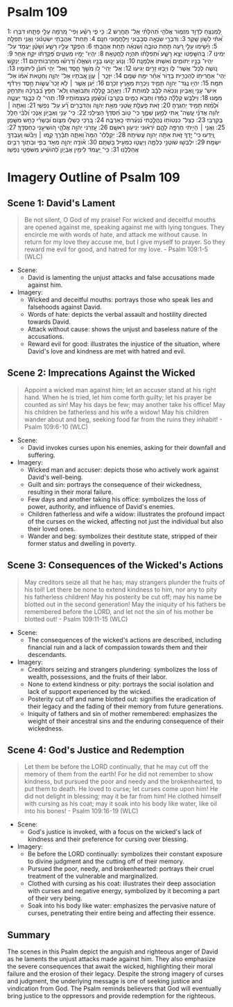 # Psalm 109
1: לַ֭מְנַצֵּחַ לְדָוִ֣ד מִזְמ֑וֹר אֱלֹהֵ֥י תְ֝הִלָּתִ֗י אַֽל־ תֶּחֱרַֽשׁ׃
2: כִּ֤י פִ֪י רָשָׁ֡ע וּֽפִי־ מִ֭רְמָה עָלַ֣י פָּתָ֑חוּ דִּבְּר֥וּ אִ֝תִּ֗י לְשׁ֣וֹן שָֽׁקֶר׃
3: וְדִבְרֵ֣י שִׂנְאָ֣ה סְבָב֑וּנִי וַיִּֽלָּחֲמ֥וּנִי חִנָּֽם׃
4: תַּֽחַת־ אַהֲבָתִ֥י יִשְׂטְנ֗וּנִי וַאֲנִ֥י תְפִלָּֽה׃
5: וַיָּ֘שִׂ֤ימוּ עָלַ֣י רָ֭עָה תַּ֣חַת טוֹבָ֑ה וְ֝שִׂנְאָ֗ה תַּ֣חַת אַהֲבָתִֽי׃
6: הַפְקֵ֣ד עָלָ֣יו רָשָׁ֑ע וְ֝שָׂטָ֗ן יַעֲמֹ֥ד עַל־ יְמִינֽוֹ׃
7: בְּ֭הִשָּׁ֣פְטוֹ יֵצֵ֣א רָשָׁ֑ע וּ֝תְפִלָּת֗וֹ תִּהְיֶ֥ה לַֽחֲטָאָֽה׃
8: יִֽהְיֽוּ־ יָמָ֥יו מְעַטִּ֑ים פְּ֝קֻדָּת֗וֹ יִקַּ֥ח אַחֵֽר׃
9: יִֽהְיוּ־ בָנָ֥יו יְתוֹמִ֑ים וְ֝אִשְׁתּוֹ אַלְמָנָֽה׃
10: וְנ֤וֹעַ יָנ֣וּעוּ בָנָ֣יו וְשִׁאֵ֑לוּ וְ֝דָרְשׁ֗וּ מֵחָרְבוֹתֵיהֶֽם׃
11: יְנַקֵּ֣שׁ נ֭וֹשֶׁה לְכָל־ אֲשֶׁר־ ל֑וֹ וְיָבֹ֖זּוּ זָרִ֣ים יְגִיעֽוֹ׃
12: אַל־ יְהִי־ ל֭וֹ מֹשֵׁ֣ךְ חָ֑סֶד וְֽאַל־ יְהִ֥י ח֝וֹנֵ֗ן לִיתוֹמָֽיו׃
13: יְהִֽי־ אַחֲרִית֥וֹ לְהַכְרִ֑ית בְּד֥וֹר אַ֝חֵ֗ר יִמַּ֥ח שְׁמָֽם׃
14: יִזָּכֵ֤ר ׀ עֲוֺ֣ן אֲ֭בֹתָיו אֶל־ יְהוָ֑ה וְחַטַּ֥את אִ֝מּ֗וֹ אַל־ תִּמָּֽח׃
15: יִהְי֣וּ נֶֽגֶד־ יְהוָ֣ה תָּמִ֑יד וְיַכְרֵ֖ת מֵאֶ֣רֶץ זִכְרָֽם׃
16: יַ֗עַן אֲשֶׁ֤ר ׀ לֹ֥א זָכַר֮ עֲשׂ֪וֹת חָ֥סֶד וַיִּרְדֹּ֡ף אִישׁ־ עָנִ֣י וְ֭אֶבְיוֹן וְנִכְאֵ֨ה לֵבָ֬ב לְמוֹתֵֽת׃
17: וַיֶּאֱהַ֣ב קְ֭לָלָה וַתְּבוֹאֵ֑הוּ וְֽלֹא־ חָפֵ֥ץ בִּ֝בְרָכָ֗ה וַתִּרְחַ֥ק מִמֶּֽנּוּ׃
18: וַיִּלְבַּ֥שׁ קְלָלָ֗ה כְּמַ֫דּ֥וֹ וַתָּבֹ֣א כַמַּ֣יִם בְּקִרְבּ֑וֹ וְ֝כַשֶּׁ֗מֶן בְּעַצְמוֹתָֽיו׃
19: תְּהִי־ ל֭וֹ כְּבֶ֣גֶד יַעְטֶ֑ה וּ֝לְמֵ֗זַח תָּמִ֥יד יַחְגְּרֶֽהָ׃
20: זֹ֤את פְּעֻלַּ֣ת שֹׂ֭טְנַי מֵאֵ֣ת יְהוָ֑ה וְהַדֹּבְרִ֥ים רָ֝֗ע עַל־ נַפְשִֽׁי׃
21: וְאַתָּ֤ה ׀ יְה֘וִ֤ה אֲדֹנָ֗י עֲֽשֵׂה־ אִ֭תִּי לְמַ֣עַן שְׁמֶ֑ךָ כִּי־ ט֥וֹב חַ֝סְדְּךָ֗ הַצִּילֵֽנִי׃
22: כִּֽי־ עָנִ֣י וְאֶבְי֣וֹן אָנֹ֑כִי וְ֝לִבִּ֗י חָלַ֥ל בְּקִרְבִּֽי׃
23: כְּצֵל־ כִּנְטוֹת֥וֹ נֶהֱלָ֑כְתִּי נִ֝נְעַ֗רְתִּי כָּֽאַרְבֶּֽה׃
24: בִּ֭רְכַּי כָּשְׁל֣וּ מִצּ֑וֹם וּ֝בְשָׂרִ֗י כָּחַ֥שׁ מִשָּֽׁמֶן׃
25: וַאֲנִ֤י ׀ הָיִ֣יתִי חֶרְפָּ֣ה לָהֶ֑ם יִ֝רְא֗וּנִי יְנִיע֥וּן רֹאשָֽׁם׃
26: עָ֭זְרֵנִי יְהוָ֣ה אֱלֹהָ֑י ה֭וֹשִׁיעֵ֣נִי כְחַסְדֶּֽךָ׃
27: וְֽ֭יֵדְעוּ כִּי־ יָ֣דְךָ זֹּ֑את אַתָּ֖ה יְהוָ֣ה עֲשִׂיתָֽהּ׃
28: יְקַֽלְלוּ־ הֵמָּה֮ וְאַתָּ֪ה תְבָ֫רֵ֥ךְ קָ֤מוּ ׀ וַיֵּבֹ֗שׁוּ וְֽעַבְדְּךָ֥ יִשְׂמָֽח׃
29: יִלְבְּשׁ֣וּ שׂוֹטְנַ֣י כְּלִמָּ֑ה וְיַעֲט֖וּ כַמְעִ֣יל בָּשְׁתָּֽם׃
30: א֘וֹדֶ֤ה יְהוָ֣ה מְאֹ֣ד בְּפִ֑י וּבְת֖וֹךְ רַבִּ֣ים אֲהַֽלְלֶֽנּוּ׃
31: כִּֽי־ יַ֭עֲמֹד לִימִ֣ין אֶבְי֑וֹן לְ֝הוֹשִׁ֗יעַ מִשֹּׁפְטֵ֥י נַפְשֽׁוֹ׃

# Imagery Outline of Psalm 109

## Scene 1: David's Lament

> Be not silent, O God of my praise! For wicked and deceitful mouths are opened against me, speaking against me with lying tongues. They encircle me with words of hate, and attack me without cause. In return for my love they accuse me, but I give myself to prayer. So they reward me evil for good, and hatred for my love. - Psalm 109:1-5 (WLC)

- Scene:
  - David is lamenting the unjust attacks and false accusations made against him.
- Imagery:
  - Wicked and deceitful mouths: portrays those who speak lies and falsehoods against David.
  - Words of hate: depicts the verbal assault and hostility directed towards David.
  - Attack without cause: shows the unjust and baseless nature of the accusations.
  - Reward evil for good: illustrates the injustice of the situation, where David's love and kindness are met with hatred and evil.

## Scene 2: Imprecations Against the Wicked

> Appoint a wicked man against him; let an accuser stand at his right hand. When he is tried, let him come forth guilty; let his prayer be counted as sin! May his days be few; may another take his office! May his children be fatherless and his wife a widow! May his children wander about and beg, seeking food far from the ruins they inhabit! - Psalm 109:6-10 (WLC)

- Scene:
  - David invokes curses upon his enemies, asking for their downfall and suffering.
- Imagery:
  - Wicked man and accuser: depicts those who actively work against David's well-being.
  - Guilt and sin: portrays the consequence of their wickedness, resulting in their moral failure.
  - Few days and another taking his office: symbolizes the loss of power, authority, and influence of David's enemies.
  - Children fatherless and wife a widow: illustrates the profound impact of the curses on the wicked, affecting not just the individual but also their loved ones.
  - Wander and beg: symbolizes their destitute state, stripped of their former status and dwelling in poverty.

## Scene 3: Consequences of the Wicked's Actions

> May creditors seize all that he has; may strangers plunder the fruits of his toil! Let there be none to extend kindness to him, nor any to pity his fatherless children! May his posterity be cut off; may his name be blotted out in the second generation! May the iniquity of his fathers be remembered before the LORD, and let not the sin of his mother be blotted out! - Psalm 109:11-15 (WLC)

- Scene:
  - The consequences of the wicked's actions are described, including financial ruin and a lack of compassion towards them and their descendants.
- Imagery:
  - Creditors seizing and strangers plundering: symbolizes the loss of wealth, possessions, and the fruits of their labor.
  - None to extend kindness or pity: portrays the social isolation and lack of support experienced by the wicked.
  - Posterity cut off and name blotted out: signifies the eradication of their legacy and the fading of their memory from future generations.
  - Iniquity of fathers and sin of mother remembered: emphasizes the weight of their ancestral sins and the enduring consequence of their wickedness.

## Scene 4: God's Justice and Redemption

> Let them be before the LORD continually, that he may cut off the memory of them from the earth! For he did not remember to show kindness, but pursued the poor and needy and the brokenhearted, to put them to death. He loved to curse; let curses come upon him! He did not delight in blessing; may it be far from him! He clothed himself with cursing as his coat; may it soak into his body like water, like oil into his bones! - Psalm 109:16-19 (WLC)

- Scene:
  - God's justice is invoked, with a focus on the wicked's lack of kindness and their preference for cursing over blessing.
- Imagery:
  - Be before the LORD continually: symbolizes their constant exposure to divine judgment and the cutting off of their memory.
  - Pursued the poor, needy, and brokenhearted: portrays their cruel treatment of the vulnerable and marginalized.
  - Clothed with cursing as his coat: illustrates their deep association with curses and negative energy, symbolized by it becoming a part of their very being.
  - Soak into his body like water: emphasizes the pervasive nature of curses, penetrating their entire being and affecting their essence.

## Summary

The scenes in this Psalm depict the anguish and righteous anger of David as he laments the unjust attacks made against him. They also emphasize the severe consequences that await the wicked, highlighting their moral failure and the erosion of their legacy. Despite the strong imagery of curses and judgment, the underlying message is one of seeking justice and vindication from God. The Psalm reminds believers that God will eventually bring justice to the oppressors and provide redemption for the righteous.